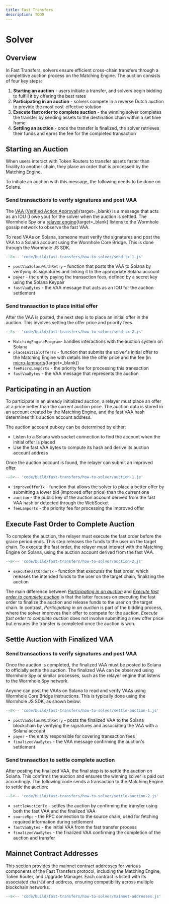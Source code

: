 ```yaml
---
title: Fast Transfers
description: TODO
---
```


# Solver

## Overview

In Fast Transfers, solvers ensure efficient cross-chain transfers through a competitive auction process on the Matching Engine. The auction consists of four key steps: <!-- link to matching engine -->

1. **Starting an auction** - users initiate a transfer, and solvers begin bidding to fulfill it by offering the best rates
2. **Participating in an auction** - solvers compete in a reverse Dutch auction to provide the most cost-effective solution
3. **Execute fast order to complete auction** - the winning solver completes the transfer by sending assets to the destination chain within a set time frame
4. **Settling an auction** - once the transfer is finalized, the solver retrieves their funds and earns the fee for the completed transaction

## Starting an Auction
When users interact with Token Routers to transfer assets faster than finality to another chain, they place an order that is processed by the Matching Engine. <!-- link to token routers -->

To initiate an auction with this message, the following needs to be done on Solana.

### Send transactions to verify signatures and post VAA

The [VAA (Verified Action Approval)](/learn/infrastructure/vaas/){target=\_blank} is a message that acts as an IOU (I owe you) for the solver when the auction is settled. The Wormhole Spy or a [relayer engine](https://github.com/wormhole-foundation/relayer-engine){target=\_blank} listens to the Wormhole gossip network to observe the fast VAA.

To read VAAs on Solana, someone must verify the signatures and post the VAA to a Solana account using the Wormhole Core Bridge. This is done through the Wormhole JS SDK.

```js
--8<-- 'code/build/fast-transfers/how-to-solver/send-tx-1.js'
```

- `postVaaSolanaWithRetry` - function that posts the VAA to Solana by verifying its signatures and linking it to the appropriate Solana account
- `payer` - the entity paying the transaction fees, defined by a secret key using the Solana Keypair
- `fastVaaBytes` - the VAA message that acts as an IOU for the auction settlement

### Send transaction to place initial offer

After the VAA is posted, the next step is to place an initial offer in the auction. This involves setting the offer price and priority fees.

```js
--8<-- 'code/build/fast-transfers/how-to-solver/send-tx-2.js'
```

- `MatchingEngineProgram`- handles interactions with the auction system on Solana
- `placeInitialOfferTx` - function that submits the solver's initial offer to the Matching Engine with details like the offer price and the fee (in [micro-lamports](https://solana.com/docs/terminology#lamport){target=\_blank})
- `feeMicroLamports` - the priority fee for processing this transaction
- `fastVaaBytes` - the VAA message that represents the auction

## Participating in an Auction

To participate in an already initialized auction, a relayer must place an offer at a price better than the current auction price. The auction data is stored in an account created by the Matching Engine, and the fast VAA hash determines this auction account address.  

The auction account pubkey can be determined by either:

- Listen to a Solana web socket connection to find the account when the initial offer is placed
- Use the fast VAA bytes to compute its hash and derive its auction account address

Once the auction account is found, the relayer can submit an improved offer.

```js
--8<-- 'code/build/fast-transfers/how-to-solver/auction-1.js'
```

- `improveOfferTx` - function  that allows the solver to place a better offer by submitting a lower bid (improved offer price) than the current one
- `auction` - the public key of the auction account derived from the fast VAA hash or detected through the WebSocket
- `feeLamports` - the priority fee for processing the improved offer

## Execute Fast Order to Complete Auction

To complete the auction, the relayer must execute the fast order before the grace period ends. This step releases the funds to the user on the target chain. To execute the fast order, the relayer must interact with the Matching Engine on Solana, using the auction account derived from the fast VAA. 

```js
--8<-- 'code/build/fast-transfers/how-to-solver/auction-2.js'
```

- `executeFastOrderTx` - function that executes the fast order, which releases the intended funds to the user on the target chain, finalizing the auction

The main difference between [_Participating in an auction_](/build/fast-transfers/how-to-solver/#participating-in-an-auction) and [_Execute fast order to complete auction_](/build/fast-transfers/how-to-solver/#execute-fast-order-to-complete-auction) is that the latter focuses on executing the fast order to finalize the auction and release funds to the user on the target chain. In contrast, _Participating in an auction_ is part of the bidding process, where the solver improves their offer to compete for the auction. _Execute fast order to complete auction_ does not involve submitting a new offer price but ensures the transfer is completed once the auction is won.

## Settle Auction with Finalized VAA

### Send transactions to verify signatures and post VAA

Once the auction is completed, the finalized VAA must be posted to Solana to officially settle the auction. The finalized VAA can be observed using Wormhole Spy or similar processes, such as the relayer engine that listens to the Wormhole Spy network.

Anyone can post the VAAs on Solana to read and verify VAAs using Wormhole Core Bridge instructions. This is typically done using the Wormhole JS SDK, as shown below:

```js
--8<-- 'code/build/fast-transfers/how-to-solver/settle-auction-1.js'
```

- `postVaaSolanaWithRetry` - posts the finalized VAA to the Solana blockchain by verifying the signatures and associating the VAA with a Solana account
- `payer` - the entity responsible for covering transaction fees
- `finalizedVaaBytes` - the VAA message confirming the auction's settlement

### Send transaction to settle complete auction

After posting the finalized VAA, the final step is to settle the auction on Solana. This confirms the auction and ensures the winning solver is paid out accordingly. The following code sends a transaction to the Matching Engine to settle the auction:

```js
--8<-- 'code/build/fast-transfers/how-to-solver/settle-auction-2.js'
```

- `settleAuctionTx` - settles the auction by confirming the transfer using both the fast VAA and the finalized VAA
- `sourceRpc` - the RPC connection to the source chain, used for fetching required information during settlement
- `fastVaaBytes` - the initial VAA from the fast transfer process
- `finalizedVaaBytes` - the finalized VAA confirming the completion of the auction and transfer

## Mainnet Contract Addresses 

This section provides the mainnet contract addresses for various components of the Fast Transfers protocol, including the Matching Engine, Token Router, and Upgrade Manager. Each contract is listed with its associated `chainId` and address, ensuring compatibility across multiple blockchain networks.

```js
--8<-- 'code/build/fast-transfers/how-to-solver/mainnet-addresses.js'
```